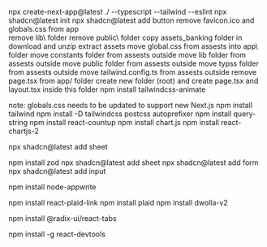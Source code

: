 npx create-next-app@latest ./ --typescript --tailwind --eslint
npx shadcn@latest init
npx shadcn@latest add button
remove favicon.ico and globals.css from app\
remove lib\ folder
remove public\ folder
copy assets_banking folder in download and unzip extract assets
move global.css from assests into app\ folder
move constants folder from assests outside
move lib folder from assests outside
move public folder from assests outside
move typss folder from assests outside
move tailwind.config.ts from assests outside
remove page.tsx from app/ folder
create new folder (root) and create page.tsx and layout.tsx inside this folder
npm install tailwindcss-animate

note: globals.css needs to be updated to support new Next.js
npm install tailwind
npm install -D tailwindcss postcss autoprefixer
npm install query-string
npm install react-countup
npm install chart.js
npm install react-chartjs-2

npx shadcn@latest add sheet

npm install zod
npx shadcn@latest add sheet
npx shadcn@latest add form
npx shadcn@latest add input

npm install node-appwrite

npm install react-plaid-link
npm install plaid
npm install dwolla-v2

npm install @radix-ui/react-tabs

npm install -g react-devtools



